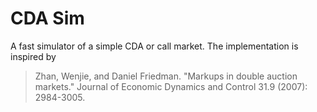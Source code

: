 # CDA Sim

A fast simulator of a simple CDA or call market.
The implementation is inspired by

> Zhan, Wenjie, and Daniel Friedman. "Markups in double auction markets." Journal of Economic Dynamics and Control 31.9 (2007): 2984-3005.
